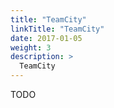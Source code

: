 ```yaml
---
title: "TeamCity"
linkTitle: "TeamCity"
date: 2017-01-05
weight: 3
description: >
  TeamCity
---
```


TODO
